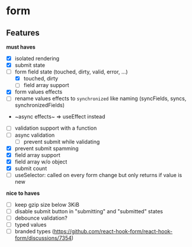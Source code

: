 # form

## Features

**must haves**

- [x] isolated rendering
- [x] submit state
- [ ] form field state (touched, dirty, valid, error, ...)
  - [x] touched, dirty
  - [ ] field array support
- [x] form values effects
- [ ] rename values effects to `synchronized` like naming (syncFields, syncs, synchronizedFields)
- ~async effects~ => useEffect instead
- [ ] validation support with a function
- [ ] async validation
  - [ ] prevent submit while validating
- [x] prevent submit spamming
- [x] field array support
- [x] field array w/o object
- [x] submit count
- [ ] useSelector: called on every form change but only returns if value is new

**nice to haves**

- [ ] keep gzip size below 3KiB
- [ ] disable submit button in "submitting" and "submitted" states
- [ ] debounce validation?
- [ ] typed values
- [ ] branded types (https://github.com/react-hook-form/react-hook-form/discussions/7354)
